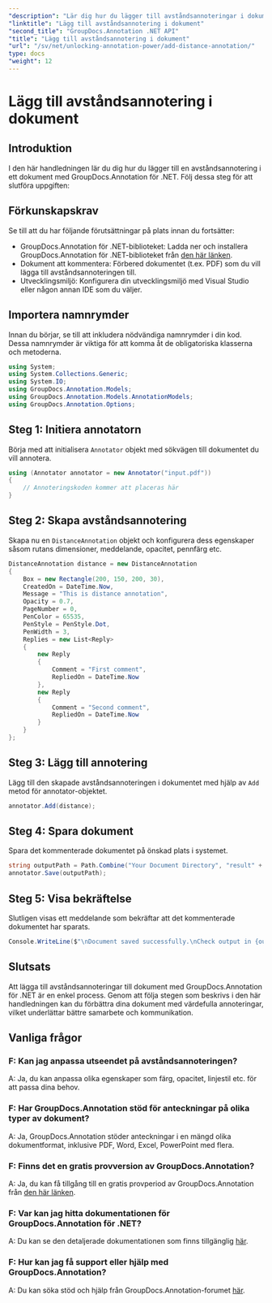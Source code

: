 ```yaml
---
"description": "Lär dig hur du lägger till avståndsannoteringar i dokument med GroupDocs.Annotation för .NET. Förbättra samarbete och kommunikation utan ansträngning."
"linktitle": "Lägg till avståndsannotering i dokument"
"second_title": "GroupDocs.Annotation .NET API"
"title": "Lägg till avståndsannotering i dokument"
"url": "/sv/net/unlocking-annotation-power/add-distance-annotation/"
type: docs
"weight": 12
---
```


# Lägg till avståndsannotering i dokument

## Introduktion
I den här handledningen lär du dig hur du lägger till en avståndsannotering i ett dokument med GroupDocs.Annotation för .NET. Följ dessa steg för att slutföra uppgiften:
## Förkunskapskrav

Se till att du har följande förutsättningar på plats innan du fortsätter:

- GroupDocs.Annotation för .NET-biblioteket: Ladda ner och installera GroupDocs.Annotation för .NET-biblioteket från [den här länken](https://releases.groupdocs.com/annotation/net/).
- Dokument att kommentera: Förbered dokumentet (t.ex. PDF) som du vill lägga till avståndsannoteringen till.
- Utvecklingsmiljö: Konfigurera din utvecklingsmiljö med Visual Studio eller någon annan IDE som du väljer.

## Importera namnrymder

Innan du börjar, se till att inkludera nödvändiga namnrymder i din kod. Dessa namnrymder är viktiga för att komma åt de obligatoriska klasserna och metoderna.

```csharp
using System;
using System.Collections.Generic;
using System.IO;
using GroupDocs.Annotation.Models;
using GroupDocs.Annotation.Models.AnnotationModels;
using GroupDocs.Annotation.Options;
```


## Steg 1: Initiera annotatorn

Börja med att initialisera `Annotator` objekt med sökvägen till dokumentet du vill annotera.

```csharp
using (Annotator annotator = new Annotator("input.pdf"))
{
    // Annoteringskoden kommer att placeras här
}
```

## Steg 2: Skapa avståndsannotering

Skapa nu en `DistanceAnnotation` objekt och konfigurera dess egenskaper såsom rutans dimensioner, meddelande, opacitet, pennfärg etc.

```csharp
DistanceAnnotation distance = new DistanceAnnotation
{
    Box = new Rectangle(200, 150, 200, 30),
    CreatedOn = DateTime.Now,
    Message = "This is distance annotation",
    Opacity = 0.7,
    PageNumber = 0,
    PenColor = 65535,
    PenStyle = PenStyle.Dot,
    PenWidth = 3,
    Replies = new List<Reply>
    {
        new Reply
        {
            Comment = "First comment",
            RepliedOn = DateTime.Now
        },
        new Reply
        {
            Comment = "Second comment",
            RepliedOn = DateTime.Now
        }
    }
};
```

## Steg 3: Lägg till annotering

Lägg till den skapade avståndsannoteringen i dokumentet med hjälp av `Add` metod för annotator-objektet.

```csharp
annotator.Add(distance);
```

## Steg 4: Spara dokument

Spara det kommenterade dokumentet på önskad plats i systemet.

```csharp
string outputPath = Path.Combine("Your Document Directory", "result" + Path.GetExtension("input.pdf"));
annotator.Save(outputPath);
```

## Steg 5: Visa bekräftelse

Slutligen visas ett meddelande som bekräftar att det kommenterade dokumentet har sparats.

```csharp
Console.WriteLine($"\nDocument saved successfully.\nCheck output in {outputPath}.");
```

## Slutsats

Att lägga till avståndsannoteringar till dokument med GroupDocs.Annotation för .NET är en enkel process. Genom att följa stegen som beskrivs i den här handledningen kan du förbättra dina dokument med värdefulla annoteringar, vilket underlättar bättre samarbete och kommunikation.

## Vanliga frågor

### F: Kan jag anpassa utseendet på avståndsannoteringen?

A: Ja, du kan anpassa olika egenskaper som färg, opacitet, linjestil etc. för att passa dina behov.

### F: Har GroupDocs.Annotation stöd för anteckningar på olika typer av dokument?

A: Ja, GroupDocs.Annotation stöder anteckningar i en mängd olika dokumentformat, inklusive PDF, Word, Excel, PowerPoint med flera.

### F: Finns det en gratis provversion av GroupDocs.Annotation?

A: Ja, du kan få tillgång till en gratis provperiod av GroupDocs.Annotation från [den här länken](https://releases.groupdocs.com/).

### F: Var kan jag hitta dokumentationen för GroupDocs.Annotation för .NET?

A: Du kan se den detaljerade dokumentationen som finns tillgänglig [här](https://tutorials.groupdocs.com/annotation/net/).

### F: Hur kan jag få support eller hjälp med GroupDocs.Annotation?

A: Du kan söka stöd och hjälp från GroupDocs.Annotation-forumet [här](https://forum.groupdocs.com/c/annotation/10).